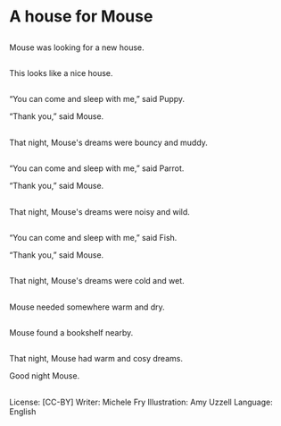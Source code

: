 # A house for Mouse

##
Mouse was looking for a new
house.

##
This looks like a nice house.

##
“You can come and sleep with
me,” said Puppy.

“Thank you,” said Mouse.

##
That night, Mouse's dreams
were bouncy and muddy.

##
“You can come and sleep with
me,” said Parrot.

“Thank you,” said Mouse.

##
That night, Mouse's dreams
were noisy and wild.

##
“You can come and sleep with
me,” said Fish.

“Thank you,” said Mouse.

##
That night, Mouse's dreams
were cold and wet.

##
Mouse needed somewhere
warm and dry.

##

##
Mouse found a bookshelf
nearby.

##
That night, Mouse had warm
and cosy dreams.

Good night Mouse.

##
License: [CC-BY]
Writer: Michele Fry
Illustration: Amy Uzzell
Language: English

